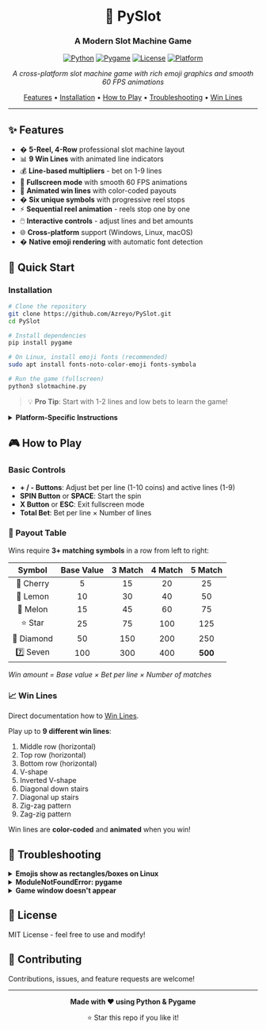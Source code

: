 <div align="center">

# 🎰 PySlot

### A Modern Slot Machine Game

[![Python](https://img.shields.io/badge/Python-3.6+-3776AB?style=for-the-badge&logo=python&logoColor=white)](https://www.python.org/)
[![Pygame](https://img.shields.io/badge/Pygame-2.0+-00A400?style=for-the-badge&logo=pygame&logoColor=white)](https://www.pygame.org/)
[![License](https://img.shields.io/badge/License-MIT-blue?style=for-the-badge)](LICENSE)
[![Platform](https://img.shields.io/badge/Platform-Windows%20%7C%20Linux%20%7C%20macOS-lightgrey?style=for-the-badge)](https://github.com)

*A cross-platform slot machine game with rich emoji graphics and smooth 60 FPS animations*

[Features](#features) • [Installation](#installation) • [How to Play](#how-to-play) • [Troubleshooting](#troubleshooting) •
[Win Lines](WIN_LINES.md)

</div>

---

## ✨ Features

- � **5-Reel, 4-Row** professional slot machine layout
- 📊 **9 Win Lines** with animated line indicators
- 💰 **Line-based multipliers** - bet on 1-9 lines
- 🎨 **Fullscreen mode** with smooth 60 FPS animations
- 🌈 **Animated win lines** with color-coded payouts
- � **Six unique symbols** with progressive reel stops
- ⚡ **Sequential reel animation** - reels stop one by one
- 🖱️ **Interactive controls** - adjust lines and bet amounts
- 🌐 **Cross-platform** support (Windows, Linux, macOS)
- � **Native emoji rendering** with automatic font detection

## 🚀 Quick Start

### Installation

```bash
# Clone the repository
git clone https://github.com/Azreyo/PySlot.git
cd PySlot

# Install dependencies
pip install pygame

# On Linux, install emoji fonts (recommended)
sudo apt install fonts-noto-color-emoji fonts-symbola

# Run the game (fullscreen)
python3 slotmachine.py
```

> 💡 **Pro Tip**: Start with 1-2 lines and low bets to learn the game!

<details>
<summary><b>Platform-Specific Instructions</b></summary>

### Windows
```bash
pip install pygame
python slotmachine.py
```

### Linux (Ubuntu/Debian)
```bash
# Install dependencies
sudo apt update
sudo apt install python3-pip fonts-noto fonts-dejavu
pip3 install pygame

# Run
python3 slotmachine.py
```

> **Note**: Pygame doesn't support color emoji fonts. The game uses Noto Sans or DejaVu Sans which provide basic emoji rendering on Linux.

### macOS
```bash
brew install python3
pip3 install pygame
python3 slotmachine.py
```

</details>

## 🎮 How to Play

### Basic Controls

- **+ / - Buttons**: Adjust bet per line (1-10 coins) and active lines (1-9)
- **SPIN Button** or **SPACE**: Start the spin
- **X Button** or **ESC**: Exit fullscreen mode
- **Total Bet**: Bet per line × Number of lines

### 💎 Payout Table

Wins require **3+ matching symbols** in a row from left to right:

| Symbol | Base Value | 3 Match | 4 Match | 5 Match |
|:------:|:----------:|:-------:|:-------:|:-------:|
| 🍒 Cherry | 5 | 15 | 20 | 25 |
| 🍋 Lemon | 10 | 30 | 40 | 50 |
| 🍉 Melon | 15 | 45 | 60 | 75 |
| ⭐ Star | 25 | 75 | 100 | 125 |
| 💎 Diamond | 50 | 150 | 200 | 250 |
| 7️⃣ Seven | 100 | 300 | 400 | **500** |

*Win amount = Base value × Bet per line × Number of matches*

### 📈 Win Lines
Direct documentation how to [Win Lines](WIN_LINES.md).

Play up to **9 different win lines**:
1. Middle row (horizontal)
2. Top row (horizontal)
3. Bottom row (horizontal)
4. V-shape
5. Inverted V-shape
6. Diagonal down stairs
7. Diagonal up stairs
8. Zig-zag pattern
9. Zag-zig pattern

Win lines are **color-coded** and **animated** when you win!



## 🔧 Troubleshooting

<details>
<summary><b>Emojis show as rectangles/boxes on Linux</b></summary>

**Why**: Pygame doesn't support color emoji fonts (like Noto Color Emoji). It needs regular fonts with emoji glyph support.

**Solution**: Install compatible fonts
```bash
sudo apt install fonts-noto fonts-dejavu fonts-symbola
fc-cache -fv
```

The game will automatically detect and use the best available font. Check the console output when starting the game to see which font was loaded.
</details>

<details>
<summary><b>ModuleNotFoundError: pygame</b></summary>

```bash
pip install pygame
```
</details>

<details>
<summary><b>Game window doesn't appear</b></summary>

Verify installation:
```bash
python -c "import pygame; print(pygame.version.ver)"
```
</details>

## 📄 License

MIT License - feel free to use and modify!

## 🤝 Contributing

Contributions, issues, and feature requests are welcome!

---

<div align="center">

**Made with ❤️ using Python & Pygame**

⭐ Star this repo if you like it!

</div>
